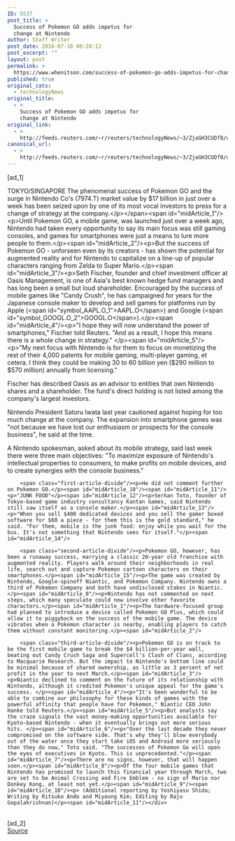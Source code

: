 ```yaml
---
ID: 5537
post_title: >
  Success of Pokemon GO adds impetus for
  change at Nintendo
author: Staff Writer
post_date: 2016-07-18 00:28:12
post_excerpt: ""
layout: post
permalink: >
  https://www.whenitson.com/success-of-pokemon-go-adds-impetus-for-change-at-nintendo/
published: true
original_cats:
  - technologyNews
original_title:
  - >
    Success of Pokemon GO adds impetus for
    change at Nintendo
original_link:
  - >
    http://feeds.reuters.com/~r/reuters/technologyNews/~3/ZjaGH3CUDf8/us-nintendo-pokemon-idUSKCN0ZX101
canonical_url:
  - >
    http://feeds.reuters.com/~r/reuters/technologyNews/~3/ZjaGH3CUDf8/us-nintendo-pokemon-idUSKCN0ZX101
---
```

 [ad_1]
<br><div id="articleText">
<span id="midArticle_start"/>

<span id="midArticle_0"/><span class="focusParagraph" readability="4"><p><span class="articleLocation">TOKYO/SINGAPORE</span> The phenomenal success of Pokemon GO and the surge in Nintendo Co's (<span id="symbol_7974.T_0">7974.T</span>) market value by $17 billion in just over a week has been seized upon by one of its most vocal investors to press for a change of strategy at the company.</p></span><span id="midArticle_1"/><p>Until Pokemon GO, a mobile game, was launched just over a week ago, Nintendo had taken every opportunity to say its main focus was still gaming consoles, and games for smartphones were just a means to lure more people to them.</p><span id="midArticle_2"/><p>But the success of Pokemon GO - unforseen even by its creators - has shown the potential for augmented reality and for Nintendo to capitalize on a line-up of popular characters ranging from Zelda to Super Mario.</p><span id="midArticle_3"/><p>Seth Fischer, founder and chief investment officer at Oasis Management, is one of Asia's best known hedge fund managers and has long been a small but loud shareholder. Encouraged by the success of mobile games like "Candy Crush", he has campaigned for years for the Japanese console maker to develop and sell games for platforms run by Apple (<span id="symbol_AAPL.O_1">AAPL.O</span>) and Google (<span id="symbol_GOOGL.O_2">GOOGL.O</span>).</p><span id="midArticle_4"/><p>"I hope they will now understand the power of smartphones," Fischer told Reuters. "And as a result, I hope this means there is a whole change in strategy."        </p><span id="midArticle_5"/><p>"My next focus with Nintendo is for them to focus on monetizing the rest of their 4,000 patents for mobile gaming, multi-player gaming, et cetera. I think they could be making 30 to 60 billion yen ($290 million to $570 million) annually from licensing."   </p><span id="midArticle_6"/><p>Fischer has described Oasis as an advisor to entities that own Nintendo shares and a shareholder. The fund's direct holding is not listed among the company's largest investors.</p><span id="midArticle_7"/><p>Nintendo President Satoru Iwata last year cautioned against hoping for too much change at the company. The expansion into smartphone games was "not because we have lost our enthusiasm or prospects for the console business", he said at the time.  </p><span id="midArticle_8"/><p>A Nintendo spokesman, asked about its mobile strategy, said last week there were three main objectives: "To maximize exposure of Nintendo's intellectual properties to consumers, to make profits on mobile devices, and to create synergies with the console business." </p><span id="midArticle_9"/>
        
        <span class="first-article-divide"/><p>He did not comment further on Pokemon GO.</p><span id="midArticle_10"/><span id="midArticle_11"/><p>"JUNK FOOD"</p><span id="midArticle_12"/><p>Serkan Toto, founder of Tokyo-based game industry consultancy Kantan Games, said Nintendo still saw itself as a console maker.</p><span id="midArticle_13"/><p>"When you sell $400 dedicated devices and you sell the gamer boxed software for $60 a piece - for them this is the gold standard," he said. "For them, mobile is the junk food: enjoy while you wait for the bus. It's not something that Nintendo sees for itself."</p><span id="midArticle_14"/>
        
        <span class="second-article-divide"/><p>Pokemon GO, however, has been a runaway success, marrying a classic 20-year old franchise with augmented reality. Players walk around their neighborhoods in real life, search out and capture Pokemon cartoon characters on their smartphones.</p><span id="midArticle_15"/><p>The game was created by Nintendo, Google-spinoff Niantic, and Pokemon Company. Nintendo owns a third of Pokemon Company and both have undisclosed stakes in Niantic.</p><span id="midArticle_0"/><p>Nintendo has not commented on next steps, which many speculate could now involve other favorite characters.</p><span id="midArticle_1"/><p>The hardware-focused group had planned to introduce a device called Pokemon GO Plus, which could allow it to piggyback on the success of the mobile game. The device vibrates when a Pokemon character is nearby, enabling players to catch them without constant monitoring.</p><span id="midArticle_2"/>
        
        <span class="third-article-divide"/><p>Pokemon GO is on track to be the first mobile game to break the $4 billion-per-year wall, beating out Candy Crush Saga and Supercell's Clash of Clans, according to Macquarie Research. But the impact to Nintendo's bottom line could be minimal because of shared ownership, as little as 3 percent of net profit in the year to next March.</p><span id="midArticle_3"/><p>Niantic declined to comment on the future of its relationship with Nintendo, although it credited Pokemon's unique appeal for the game's success. </p><span id="midArticle_4"/><p>"It's been wonderful to be able to combine our philosophy for these kinds of games with the powerful affinity that people have for Pokemon," Niantic CEO John Hanke told Reuters.</p><span id="midArticle_5"/><p>But analysts say the craze signals the vast money-making opportunities available for Kyoto-based Nintendo - when it eventually brings out more serious hits. </p><span id="midArticle_6"/><p>"Over the last decade they never compromised on the software side. That's why they'll blow everybody out of the water once they start take iOS and Android more seriously than they do now," Toto said. "The successes of Pokemon Go will open the eyes of executives in Kyoto. This is unprecedented."</p><span id="midArticle_7"/><p>There are no signs, however, that will happen soon.</p><span id="midArticle_8"/><p>Of the four mobile games that Nintendo has promised to launch this financial year through March, two are set to be Animal Crossing and Fire Emblem - no sign of Mario nor Donkey Kong, at least not yet.</p><span id="midArticle_9"/><span id="midArticle_10"/><p> (Additional reporting by Yoshiyasu Shida; Writing by Ritsuko Ando and Miyoung Kim; Editing by Raju Gopalakrishnan)</p><span id="midArticle_11"/></div>
<br>[ad_2]
<br><a href="http://feeds.reuters.com/~r/reuters/technologyNews/~3/ZjaGH3CUDf8/us-nintendo-pokemon-idUSKCN0ZX101">Source </a>